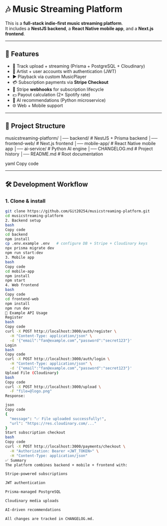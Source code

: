 # 🎶 Music Streaming Platform

This is a **full-stack indie-first music streaming platform**.  
It includes a **NestJS backend**, a **React Native mobile app**, and a **Next.js frontend**.

---

## 🚀 Features
- 🎵 Track upload + streaming (Prisma + PostgreSQL + Cloudinary)
- 👤 Artist + user accounts with authentication (JWT)
- ▶️ Playback via custom MusicPlayer
- 💳 Subscription payments via **Stripe Checkout**
- 🔔 Stripe **webhooks** for subscription lifecycle
- 💵 Payout calculation (2× Spotify rate)
- 🤖 AI recommendations (Python microservice)
- 🌐 Web + Mobile support

---

## 📂 Project Structure
musicstreaming-platform/
│── backend/ # NestJS + Prisma backend
│── frontend-web/ # Next.js frontend
│── mobile-app/ # React Native mobile app
│── ai-service/ # Python AI engine
│── CHANGELOG.md # Project history
│── README.md # Root documentation

yaml
Copy code

---

## 🛠️ Development Workflow

### 1. Clone & install
```bash
git clone https://github.com/Git20254/musicstreaming-platform.git
cd musicstreaming-platform
2. Backend setup
bash
Copy code
cd backend
npm install
cp .env.example .env   # configure DB + Stripe + Cloudinary keys
npx prisma migrate dev
npm run start:dev
3. Mobile app
bash
Copy code
cd mobile-app
npm install
npm start
4. Web frontend
bash
Copy code
cd frontend-web
npm install
npm run dev
📡 Example API Usage
Register
bash
Copy code
curl -X POST http://localhost:3000/auth/register \
  -H "Content-Type: application/json" \
  -d '{"email":"fan@example.com","password":"secret123"}'
Login
bash
Copy code
curl -X POST http://localhost:3000/auth/login \
  -H "Content-Type: application/json" \
  -d '{"email":"fan@example.com","password":"secret123"}'
Upload File (Cloudinary)
bash
Copy code
curl -X POST http://localhost:3000/upload \
  -F "file=@logo.png"
Response:

json
Copy code
{
  "message": "✅ File uploaded successfully!",
  "url": "https://res.cloudinary.com/..."
}
Start subscription checkout
bash
Copy code
curl -X POST http://localhost:3000/payments/checkout \
  -H "Authorization: Bearer <JWT_TOKEN>" \
  -H "Content-Type: application/json"
✅ Summary
The platform combines backend + mobile + frontend with:

Stripe-powered subscriptions

JWT authentication

Prisma-managed PostgreSQL

Cloudinary media uploads

AI-driven recommendations

All changes are tracked in CHANGELOG.md.


